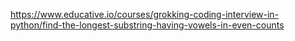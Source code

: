 https://www.educative.io/courses/grokking-coding-interview-in-python/find-the-longest-substring-having-vowels-in-even-counts
